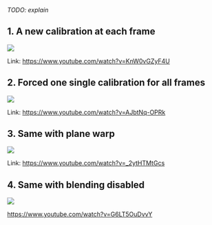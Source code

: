 *TODO: explain*

## 1. A new calibration at each frame
![](https://img.youtube.com/vi/KnW0vGZyF4U/0.jpg)

Link: https://www.youtube.com/watch?v=KnW0vGZyF4U

## 2. Forced one single calibration for all frames

![](https://img.youtube.com/vi/AJbtNq-OPRk/0.jpg)

Link: https://www.youtube.com/watch?v=AJbtNq-OPRk

## 3. Same with plane warp

![](https://img.youtube.com/vi/_2ytHTMtGcs/0.jpg)

Link: https://www.youtube.com/watch?v=_2ytHTMtGcs

## 4. Same with blending disabled
![](https://img.youtube.com/vi/G6LT5OuDvvY/0.jpg)

https://www.youtube.com/watch?v=G6LT5OuDvvY
